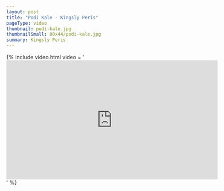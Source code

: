 ```yaml
---
layout: post
title: "Podi Kale - Kingsly Peris"
pageType: video
thumbnail: podi-kale.jpg
thumbnailSmall: 80x44/podi-kale.jpg
summary: Kingsly Peris
---
```


{% include video.html video = '<iframe width="560" height="315" src="https://www.youtube.com/embed/SP1pRkShUso" frameborder="0" allowfullscreen></iframe>' %} 
